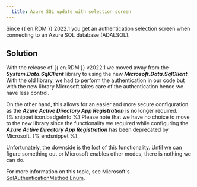 ```yaml
---
  title: Azure SQL update with selection screen
---
```

Since {{ en.RDM }} 2022.1 you get an authentication selection screen when connecting to an Azure SQL database (ADALSQL).
## Solution
With the release of {{ en.RDM }} v2022.1 we moved away from the ***System.Data.SqlClient*** library to using the new ***Microsoft.Data.SqlClient*** With the old library, we had to perform the authentication in our code but with the new library Microsoft takes care of the authentication hence we have less control.  

On the other hand, this allows for an easier and more secure configuration as the ***Azure Active Directory App Registration*** is no longer required.  
{% snippet icon.badgeInfo %}
Please note that we have no choice to move to the new library since the functionality we required while configuring the ***Azure Active Directory App Registration*** has been deprecated by Microsoft.
{% endsnippet %}  

Unfortunately, the downside is the lost of this functionality. Until we can figure something out or Microsoft enables other modes, there is nothing we can do.  

For more information on this topic, see Microsoft's [SqlAuthenticationMethod Enum](https://docs.microsoft.com/en-us/dotnet/api/microsoft.data.sqlclient.sqlauthenticationmethod?view=sqlclient-dotnet-standard-4.1).
